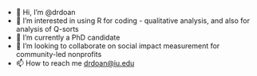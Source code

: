 - 👋 Hi, I’m @drdoan
- 👀 I’m interested in using R for coding - qualitative analysis, and also for analysis of Q-sorts
- 🌱 I’m currently a PhD candidate
- 💞️ I’m looking to collaborate on social impact measurement for community-led nonprofits
- 📫 How to reach me drdoan@iu.edu

<!---
drdoan/drdoan is a ✨ special ✨ repository because its `README.md` (this file) appears on your GitHub profile.
You can click the Preview link to take a look at your changes.
--->
